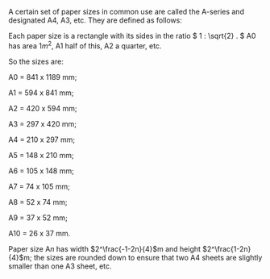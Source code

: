 A certain set of paper sizes in common use are called the A-series and
designated A4, A3, etc. They are defined as follows:

Each paper size is a rectangle with its sides in the ratio
$ 1 : \sqrt{2} . $ A0 has area $1m^{2},$ A1 half of this, A2 a quarter,
etc.

So the sizes are:

A0 = 841 x 1189 mm;

A1 = 594 x 841 mm;

A2 = 420 x 594 mm;

A3 = 297 x 420 mm;

A4 = 210 x 297 mm;

A5 = 148 x 210 mm;

A6 = 105 x 148 mm;

A7 = 74 x 105 mm;

A8 = 52 x 74 mm;

A9 = 37 x 52 mm;

A10 = 26 x 37 mm.

Paper size A*n* has width $2^\frac{-1-2n}{4}$m and height
$2^\frac{1-2n}{4}$m; the sizes are rounded down to ensure that two A4
sheets are slightly smaller than one A3 sheet, etc.
